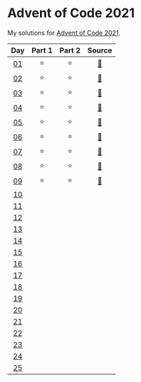 # Advent of Code 2021

My solutions for [Advent of Code 2021](https://adventofcode.com/2021/). 


| Day | Part 1 | Part 2 | Source |
|:---:|:------:|:------:|:------:|
| [01](https://adventofcode.com/2021/day/1) | :star: | :star: | [:page_facing_up:](https://github.com/hmludwig/aoc2021/blob/main/src/day01.py)
| [02](https://adventofcode.com/2021/day/2) | :star: | :star: | [:page_facing_up:](https://github.com/hmludwig/aoc2021/blob/main/src/day02.py)
| [03](https://adventofcode.com/2021/day/3) | :star: | :star: | [:page_facing_up:](https://github.com/hmludwig/aoc2021/blob/main/src/day03.py)
| [04](https://adventofcode.com/2021/day/4) | :star: | :star: | [:page_facing_up:](https://github.com/hmludwig/aoc2021/blob/main/src/day04.py)
| [05](https://adventofcode.com/2021/day/5) | :star: | :star: | [:page_facing_up:](https://github.com/hmludwig/aoc2021/blob/main/src/day05.py)
| [06](https://adventofcode.com/2021/day/6) | :star: | :star: | [:page_facing_up:](https://github.com/hmludwig/aoc2021/blob/main/src/day06.py)
| [07](https://adventofcode.com/2021/day/7) | :star: | :star: | [:page_facing_up:](https://github.com/hmludwig/aoc2021/blob/main/src/day07.py)
| [08](https://adventofcode.com/2021/day/8) | :star: | :star: | [:page_facing_up:](https://github.com/hmludwig/aoc2021/blob/main/src/day08.py)
| [09](https://adventofcode.com/2021/day/9) | :star: | :star: | [:page_facing_up:](https://github.com/hmludwig/aoc2021/blob/main/src/day09.py)
| [10](https://adventofcode.com/2021/day/10) |  |  | 
| [11](https://adventofcode.com/2021/day/11) |  |  | 
| [12](https://adventofcode.com/2021/day/12) |  |  | 
| [13](https://adventofcode.com/2021/day/13) |  |  | 
| [14](https://adventofcode.com/2021/day/14) |  |  | 
| [15](https://adventofcode.com/2021/day/15) |  |  | 
| [16](https://adventofcode.com/2021/day/16) |  |  | 
| [17](https://adventofcode.com/2021/day/17) |  |  | 
| [18](https://adventofcode.com/2021/day/18) |  |  | 
| [19](https://adventofcode.com/2021/day/19) |  |  | 
| [20](https://adventofcode.com/2021/day/20) |  |  | 
| [21](https://adventofcode.com/2021/day/21) |  |  | 
| [22](https://adventofcode.com/2021/day/22) |  |  | 
| [23](https://adventofcode.com/2021/day/23) |  |  | 
| [24](https://adventofcode.com/2021/day/24) |  |  | 
| [25](https://adventofcode.com/2021/day/25) |  |  | 

